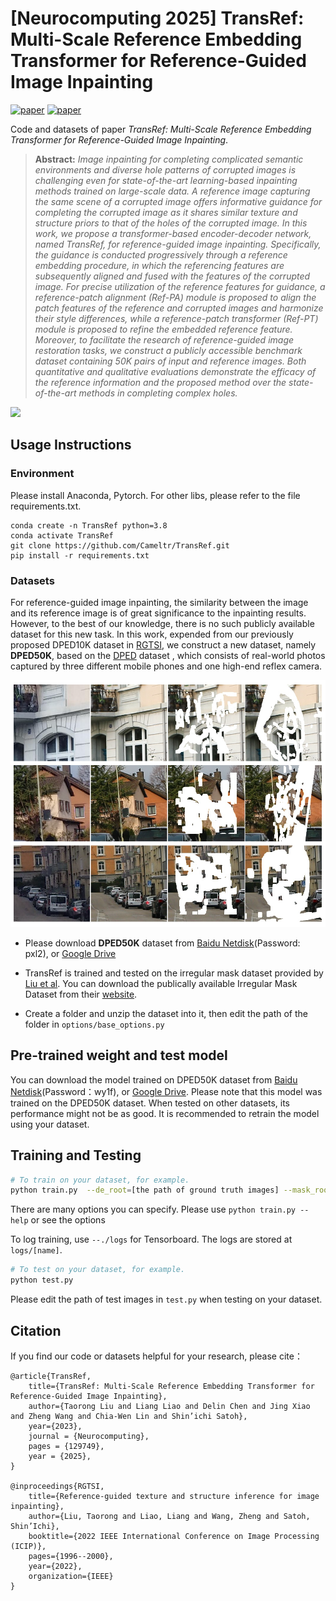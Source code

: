 # [Neurocomputing 2025] TransRef: Multi-Scale Reference Embedding Transformer for Reference-Guided Image Inpainting
[![paper](https://img.shields.io/badge/arxiv-Paper-blue)](https://arxiv.org/abs/2306.11528) 
[![paper](https://img.shields.io/badge/Neurocomputing_2025-red)](https://www.sciencedirect.com/science/article/pii/S0925231225004217?via%3Dihub)

Code and datasets of paper *TransRef: Multi-Scale Reference Embedding Transformer for Reference-Guided Image Inpainting*.

> **Abstract:** *Image inpainting for completing complicated semantic environments and diverse hole patterns of corrupted images is challenging even for state-of-the-art learning-based inpainting methods trained on large-scale data. A reference image capturing the same scene of a corrupted image offers informative guidance for completing the corrupted image as it shares similar texture and structure priors to that of the holes of the corrupted image. In this work, we propose a transformer-based encoder-decoder network, named TransRef, for reference-guided image inpainting. Specifically, the guidance is conducted progressively through a reference embedding procedure, in which the referencing features are subsequently aligned and fused with the features of the corrupted image. For precise utilization of the reference features for guidance, a reference-patch alignment (Ref-PA) module is proposed to align the patch features of the reference and corrupted images and harmonize their style differences, while a reference-patch transformer (Ref-PT) module is proposed to refine the embedded reference feature. Moreover, to facilitate the research of reference-guided image restoration tasks, we construct a publicly accessible benchmark dataset containing 50K pairs of input and reference images. Both quantitative and qualitative evaluations demonstrate the efficacy of the reference information and the proposed method over the state-of-the-art methods in completing complex holes.* 

![](./imgs/framework.png)
 
## Usage Instructions

### Environment
Please install Anaconda, Pytorch. For other libs, please refer to the file requirements.txt.
```
conda create -n TransRef python=3.8
conda activate TransRef
git clone https://github.com/Cameltr/TransRef.git
pip install -r requirements.txt
```
### Datasets
For reference-guided image inpainting, the similarity between the image and its reference image is of great significance to the inpainting results. However, to the best of our knowledge, there is no such publicly available dataset for this new task. In this work, expended from our previously proposed DPED10K dataset in [RGTSI](https://github.com/Cameltr/RGTSI), we construct a new dataset, namely **DPED50K**, based on the [DPED](http://people.ee.ethz.ch/~ihnatova/) dataset , which consists of real-world photos captured by three different mobile phones and one high-end reflex camera.

![](./imgs/dataset.png)

- Please download **DPED50K** dataset from [Baidu Netdisk](https://pan.baidu.com/s/17HmDXmStYRhAErpYjLFkJA)(Password: pxl2), or [Google Drive](https://drive.google.com/drive/folders/1rbKL-x2HMEjpMXBSjQ2sLgM3FUJqbzPH?usp=share_link)

- TransRef is trained and tested on the irregular mask dataset provided by [Liu et al](https://arxiv.org/abs/1804.07723). You can download the publically available Irregular Mask Dataset from their [website](https://nv-adlr.github.io/publication/partialconv-inpainting).

- Create a folder and unzip the dataset into it, then 
 edit the path of the folder in `options/base_options.py`

## Pre-trained weight and test model
You can download the model trained on DPED50K dataset from [Baidu Netdisk](https://pan.baidu.com/s/12z_QtLjWirR9hY3m7zygQw)(Password：wy1f), or [Google Drive](https://drive.google.com/file/d/1toUX6Dq3JOam6ErtJsaPHOHggLZjb8Rs/view?usp=drive_link). Please note that this model was trained on the DPED50K dataset. When tested on other datasets, its performance might not be as good. It is recommended to retrain the model using your dataset.

## Training and Testing
```bash
# To train on your dataset, for example.
python train.py  --de_root=[the path of ground truth images] --mask_root=[the path of mask images] -ref_root=[the path of reference images]
```
There are many options you can specify. Please use `python train.py --help` or see the options

To log training, use `--./logs` for Tensorboard. The logs are stored at `logs/[name]`.

```bash
# To test on your dataset, for example.
python test.py  
```
Please edit the path of test images in `test.py` when testing on your dataset.

## Citation
If you find our code or datasets helpful for your research, please cite：
```
@article{TransRef,
    title={TransRef: Multi-Scale Reference Embedding Transformer for Reference-Guided Image Inpainting}, 
    author={Taorong Liu and Liang Liao and Delin Chen and Jing Xiao and Zheng Wang and Chia-Wen Lin and Shin’ichi Satoh},
    year={2023},
    journal = {Neurocomputing},
    pages = {129749},
    year = {2025},
}

@inproceedings{RGTSI,
    title={Reference-guided texture and structure inference for image inpainting},
    author={Liu, Taorong and Liao, Liang and Wang, Zheng and Satoh, Shin’Ichi},
    booktitle={2022 IEEE International Conference on Image Processing (ICIP)},
    pages={1996--2000},
    year={2022},
    organization={IEEE}
}
```
